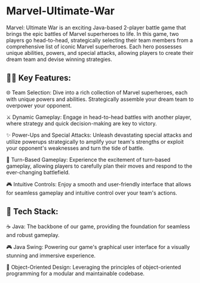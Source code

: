 # Marvel-Ultimate-War
Marvel: Ultimate War is an exciting Java-based 2-player battle game that brings the epic battles of Marvel superheroes to life. In this game, two players go head-to-head, strategically selecting their team members from a comprehensive list of iconic Marvel superheroes. Each hero possesses unique abilities, powers, and special attacks, allowing players to create their dream team and devise winning strategies.

## 🦸‍♂️ Key Features:

🌐 Team Selection: Dive into a rich collection of Marvel superheroes, each with unique powers and abilities. Strategically assemble your dream team to overpower your opponent.

⚔️ Dynamic Gameplay: Engage in head-to-head battles with another player, where strategy and quick decision-making are key to victory.

✨ Power-Ups and Special Attacks: Unleash devastating special attacks and utilize powerups strategically to amplify your team's strengths or exploit your opponent's weaknesses and turn the tide of battle.

🔄 Turn-Based Gameplay: Experience the excitement of turn-based gameplay, allowing players to carefully plan their moves and respond to the ever-changing battlefield.

🎮 Intuitive Controls: Enjoy a smooth and user-friendly interface that allows for seamless gameplay and intuitive control over your team's actions.


## 🚀 Tech Stack:

☕ Java: The backbone of our game, providing the foundation for seamless and robust gameplay.

🎮 Java Swing: Powering our game's graphical user interface for a visually stunning and immersive experience.

🧠 Object-Oriented Design: Leveraging the principles of object-oriented programming for a modular and maintainable codebase.
